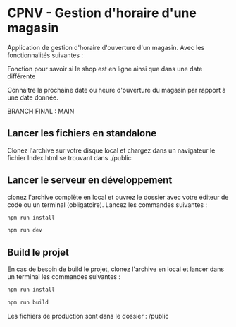 # CPNV - Gestion d'horaire d'une magasin
Application de gestion d'horaire d'ouverture d'un magasin. Avec les fonctionnalités suivantes :   

 Fonction pour savoir si le shop est en ligne ainsi que dans une date différente  

 Connaitre la prochaine date ou heure d'ouverture du magasin par rapport à une date donnée.  

BRANCH FINAL : MAIN

## Lancer les fichiers en standalone

Clonez l'archive sur votre disque local et chargez dans un navigateur le fichier Index.html se trouvant dans ./public


## Lancer le serveur en développement 

clonez l'archive complète en local et ouvrez le dossier avec votre éditeur de code ou un terminal (obligatoire).
Lancez les commandes suivantes : 

```bash
npm run install

npm run dev 

```


## Build le projet 
En cas de besoin de build le projet, clonez l'archive en local et lancer dans un terminal les commandes suivantes :
```bash
npm run install

npm run build
```

Les fichiers de production sont dans le dossier : /public
